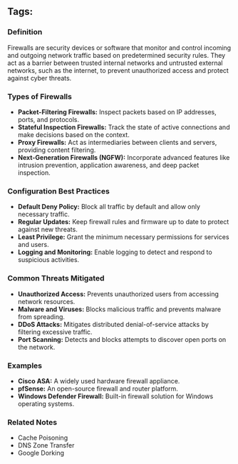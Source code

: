 **Tags:** 
---

### **Definition**

Firewalls are security devices or software that monitor and control incoming and outgoing network traffic based on predetermined security rules. They act as a barrier between trusted internal networks and untrusted external networks, such as the internet, to prevent unauthorized access and protect against cyber threats.

### **Types of Firewalls**

- **Packet-Filtering Firewalls:** Inspect packets based on IP addresses, ports, and protocols.
- **Stateful Inspection Firewalls:** Track the state of active connections and make decisions based on the context.
- **Proxy Firewalls:** Act as intermediaries between clients and servers, providing content filtering.
- **Next-Generation Firewalls (NGFW):** Incorporate advanced features like intrusion prevention, application awareness, and deep packet inspection.

### **Configuration Best Practices**

- **Default Deny Policy:** Block all traffic by default and allow only necessary traffic.
- **Regular Updates:** Keep firewall rules and firmware up to date to protect against new threats.
- **Least Privilege:** Grant the minimum necessary permissions for services and users.
- **Logging and Monitoring:** Enable logging to detect and respond to suspicious activities.

### **Common Threats Mitigated**

- **Unauthorized Access:** Prevents unauthorized users from accessing network resources.
- **Malware and Viruses:** Blocks malicious traffic and prevents malware from spreading.
- **DDoS Attacks:** Mitigates distributed denial-of-service attacks by filtering excessive traffic.
- **Port Scanning:** Detects and blocks attempts to discover open ports on the network.

### **Examples**

- **Cisco ASA:** A widely used hardware firewall appliance.
- **pfSense:** An open-source firewall and router platform.
- **Windows Defender Firewall:** Built-in firewall solution for Windows operating systems.

### **Related Notes**

- Cache Poisoning
- DNS Zone Transfer
- Google Dorking